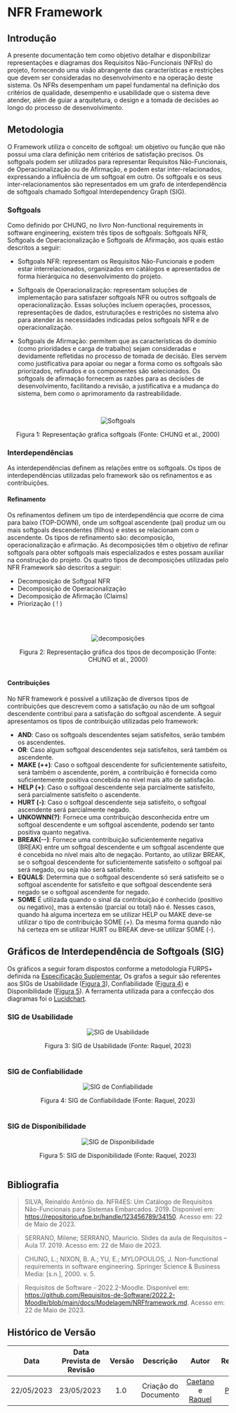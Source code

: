 # NFR Framework

## Introdução

A presente documentação tem como objetivo detalhar e disponibilizar representações e diagramas dos Requisitos Não-Funcionais (NFRs) do projeto, fornecendo uma visão abrangente das características e restrições que devem ser consideradas no desenvolvimento e na operação deste sistema. Os NFRs desempenham um papel fundamental na definição dos critérios de qualidade, desempenho e usabilidade que o sistema deve atender, além de guiar a arquitetura, o design e a tomada de decisões ao longo do processo de desenvolvimento. 

## Metodologia

O Framework utiliza o conceito de softgoal: um objetivo ou função que não possui uma clara definição nem critérios de satisfação precisos. Os softgoals podem ser utilizados para representar Requisitos Não-Funcionais, de Operacionalização ou de Afirmação, e podem estar inter-relacionados, expressando a influência de um softgoal em outro. Os softgoals e os seus inter-relacionamentos são representados em um grafo de interdependência de softgoals chamado Softgoal Interdependency Graph (SIG).

### Softgoals
Como definido por CHUNG, no livro Non-functional requirements
in software engineering, existem três tipos de softgoals: Softgoals NFR, Softgoals de Operacionalização e Softgoals de Afirmação, aos quais estão descritos a seguir:

 - Softgoals NFR: representam os Requisitos Não-Funcionais e podem estar interrelacionados, organizados em catálogos e apresentados de forma hierárquica no desenvolvimento do projeto.

 - Softgoals de Operacionalização: representam soluções de implementação para
satisfazer softgoals NFR ou outros softgoals de operacionalização. Essas soluções
incluem operações, processos, representações de dados, estruturações e restrições
no sistema alvo para atender às necessidades indicadas pelos softgoals NFR e de
operacionalização.

 - Softgoals de Afirmação: permitem que as características do domínio (como prioridades e carga de trabalho) sejam consideradas e devidamente refletidas no processo de tomada de decisão. Eles servem como justificativa para apoiar ou negar a forma como os softgoals são priorizados, refinados e os componentes são selecionados. Os softgoals de afirmação fornecem as razões para as decisões de desenvolvimento, facilitando a revisão, a justificativa e a mudança do sistema, bem como o aprimoramento da rastreabilidade.


<br>
<center>

![Softgoals](../../assets/modelagem/agil/nfr_framework/tipos_de_softgoals.png)

<figcaption>
    Figura 1: Representação gráfica softgoals (Fonte: CHUNG et al., 2000)
</figcaption>
</center>


### Interdependências

As interdependências definem as relações entre os softgoals. Os tipos de interdependências utilizadas pelo framework são os refinamentos e as contribuições.

#### Refinamento
Os refinamentos definem um tipo de interdependência que ocorre de cima para baixo (TOP-DOWN), onde um softgoal ascendente (pai) produz um ou mais softgoals descendentes (filhos) e estes se relacionam com o ascendente. Os tipos de refinamento são: decomposição, operacionalização e afirmação.
As decomposições têm o objetivo de refinar softgoals para obter softgoals mais especializados e estes possam auxiliar na construção do projeto. Os quatro tipos de decomposições utilizadas pelo NFR Framework são descritos a seguir:

 * Decomposição de Softgoal NFR
 * Decomposição de Operacionalização
 * Decomposição de Afirmação (Claims)
 * Priorização ( ! )

<br>
<br>
<center>

![decomposições](../../assets/modelagem/agil/nfr_framework/decomposicoes.png)

<figcaption>
    Figura 2: Representação gráfica dos tipos de decomposição (Fonte: CHUNG et al., 2000)
</figcaption>
</center>
<br>

#### Contribuições
  
No NFR framework é possível a utilização de diversos tipos de contribuições que descrevem como a satisfação ou não de um softgoal descendente contribui para a satisfação do softgoal ascendente. A seguir apresentamos os tipos de contribuição utilizadas pelo framework:

- **AND**: Caso os softgoals descendentes sejam satisfeitos, serão também os ascendentes.
- **OR**: Caso algum softgoal descendentes seja satisfeitos, será também os ascendente.
- **MAKE (++)**: Caso o softgoal descendente for suficientemente satisfeito, será também o
ascendente, porém, a contribuição é fornecida como suficientemente positiva concebida no
nível mais alto de satisfação.
- **HELP (+)**: Caso o softgoal descendente seja parcialmente satisfeito, será parcialmente
satisfeito o ascendente.
- **HURT (-)**: Caso o softgoal descendente seja satisfeito, o softgoal ascendente será
parcialmente negado.
- **UNKOWNN(?)**: Fornece uma contribuição desconhecida entre um softgoal descendente e um softgoal ascendente, podendo ser tanto positiva quanto negativa.
- **BREAK(--)**: Fornece uma contribuição suficientemente negativa (BREAK) entre um softgoal descendente e um softgoal ascendente que é concebida no nível mais alto de negação. Portanto, ao utilizar BREAK, se o softgoal descendente for suficientemente satisfeito o softgoal pai será negado, ou seja não será satisfeito.
- **EQUALS**: Determina que o softgoal descendente só será satisfeito se o softgoal ascendente for satisfeito e que softgoal descendente será negado se o softgoal ascendente for negado.
- **SOME** É utilizada quando o sinal da contribuição é conhecido (positivo ou negativo), mas a extensão (parcial ou total) não é. Nesses casos, quando há alguma incerteza em se utilizar HELP ou MAKE deve-se utilizar o tipo de contribuição SOME (+). Da mesma forma quando não há certeza em se utilizar HURT ou BREAK deve-se utilizar SOME (-).

## Gráficos de Interdependência de Softgoals (SIG)
Os gráficos a seguir foram dispostos conforme a metodologia FURPS+ definida na [Especificação Suplementar](../especificacao_suplementar.md), Os grafos a seguir são referentes aos SIGs de Usabilidade ([Figura 3](#sig-de-usabilidade)), Confiabilidade ([Figura 4](#sig-de-confiabilidade)) e Disponibilidade ([Figura 5](#sig-de-disponibilidade)). A ferramenta utilizada para a confecção dos diagramas foi o [Lucidchart](https://www.lucidchart.com/).

### SIG de Usabilidade

<center>

![SIG de Usabilidade](../../assets/modelagem/agil/nfr_framework/sig_de_confiabilidade.png)


<figcaption>
    Figura 3: SIG de Usabilidade (Fonte: Raquel, 2023)
</figcaption>
</center>
<br>

### SIG de Confiabilidade

<center>

![SIG de Confiabilidade](../../assets/modelagem/agil/nfr_framework/sig_de_confiabilidade.png)


<figcaption>
    Figura 4: SIG de Confiabilidade (Fonte: Raquel, 2023)
</figcaption>
</center>
<br>

### SIG de Disponibilidade

<center>

![SIG de Disponibilidade](../../assets/modelagem/agil/nfr_framework/sig_de_disponibilidade.png)


<figcaption>
    Figura 5: SIG de Disponibilidade (Fonte: Raquel, 2023)
</figcaption>
</center>
<br>


## Bibliografia
>SILVA, Reinaldo Antônio da. NFR4ES: Um Catálogo de Requisitos Não-Funcionais para Sistemas Embarcados. 2019. Disponível em: https://repositorio.ufpe.br/handle/123456789/34150. Acesso em: 22 de Maio de 2023.

>SERRANO, Milene; SERRANO, Mauricio. Slides da aula de Requisitos – Aula 17. 2019. Acesso em: 22 de Maio de 2023.

>CHUNG, L.; NIXON, B. A.; YU, E.; MYLOPOULOS, J. Non-functional requirements
in software engineering. Springer Science & Business Media: [s.n.], 2000. v. 5.

>Requisitos de Software - 2022.2-Moodle. Disponível em: https://github.com/Requisitos-de-Software/2022.2-Moodle/blob/main/docs/Modelagem/NRFframework.md. Acesso em: 22 de Maio de 2023.

>

## Histórico de Versão

| Data | Data Prevista de Revisão | Versão | Descrição | Autor | Revisor |
| :--: | :----------------------: | :----: | :-------: | :---: | :-----: |
| 22/05/2023 | 23/05/2023 |  1.0   | Criação do Documento | [Caetano](https://github.com/caeslucio) e [Raquel](https://github.com/raqueleucaria) |  [Paulo](https://github.com/PauloVictorFS) |